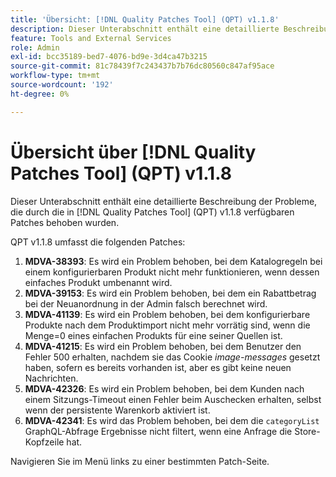 ```yaml
---
title: 'Übersicht: [!DNL Quality Patches Tool] (QPT) v1.1.8'
description: Dieser Unterabschnitt enthält eine detaillierte Beschreibung der Probleme, die durch die in Version 1.1.8  [!DNL Quality Patches Tool]  Patches behoben wurden.
feature: Tools and External Services
role: Admin
exl-id: bcc35189-bed7-4076-bd9e-3d4ca47b3215
source-git-commit: 81c78439f7c243437b7b76dc80560c847af95ace
workflow-type: tm+mt
source-wordcount: '192'
ht-degree: 0%

---
```


# Übersicht über [!DNL Quality Patches Tool] (QPT) v1.1.8

Dieser Unterabschnitt enthält eine detaillierte Beschreibung der Probleme, die durch die in [!DNL Quality Patches Tool] (QPT) v1.1.8 verfügbaren Patches behoben wurden.

QPT v1.1.8 umfasst die folgenden Patches:

1. **MDVA-38393**: Es wird ein Problem behoben, bei dem Katalogregeln bei einem konfigurierbaren Produkt nicht mehr funktionieren, wenn dessen einfaches Produkt umbenannt wird.
1. **MDVA-39153**: Es wird ein Problem behoben, bei dem ein Rabattbetrag bei der Neuanordnung in der Admin falsch berechnet wird.
1. **MDVA-41139**: Es wird ein Problem behoben, bei dem konfigurierbare Produkte nach dem Produktimport nicht mehr vorrätig sind, wenn die Menge=0 eines einfachen Produkts für eine seiner Quellen ist.
1. **MDVA-41215**: Es wird ein Problem behoben, bei dem Benutzer den Fehler 500 erhalten, nachdem sie das Cookie *image-messages* gesetzt haben, sofern es bereits vorhanden ist, aber es gibt keine neuen Nachrichten.
1. **MDVA-42326**: Es wird ein Problem behoben, bei dem Kunden nach einem Sitzungs-Timeout einen Fehler beim Auschecken erhalten, selbst wenn der persistente Warenkorb aktiviert ist.
1. **MDVA-42341**: Es wird das Problem behoben, bei dem die `categoryList` GraphQL-Abfrage Ergebnisse nicht filtert, wenn eine Anfrage die Store-Kopfzeile hat.

Navigieren Sie im Menü links zu einer bestimmten Patch-Seite.
